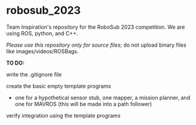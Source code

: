 # robosub_2023
Team Inspiration's repository for the RoboSub 2023 competition. We are using ROS, python, and C++.

*Please use this repository only for source files*; do not upload binary files like images/videos/ROSBags.

**TO DO:**

write the .gitignore file

create the basic empty template programs 
- one for a hypothetical sensor stub, one mapper, a mission planner, and one for MAVROS (this will be made into a path follower)

verify integration using the template programs
